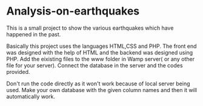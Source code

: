 # Analysis-on-earthquakes
This is a small project to show the various earthquakes which have happened in the past.
 
Basically this project uses the languages HTML,CSS and PHP. The front end was designed with the help of HTML and the backend was designed using PHP.
Add the eixisting files to the www folder in Wamp server( or any other file for your server). Connect the database in the server and the codes provided.

Don't run the code directly as it won't work because of local server being used. Make your own database with the given column names and then it will automatically work.
